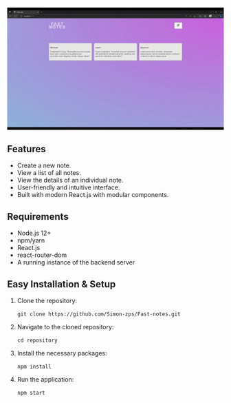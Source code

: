 ![Notes App GIF](notes_app.gif)

## Features

- Create a new note.
- View a list of all notes.
- View the details of an individual note.
- User-friendly and intuitive interface.
- Built with modern React.js with modular components.

## Requirements

- Node.js 12+
- npm/yarn
- React.js
- react-router-dom
- A running instance of the backend server

## Easy Installation & Setup

1. Clone the repository: 
    ```
    git clone https://github.com/Simon-zps/Fast-notes.git
    ```
2. Navigate to the cloned repository: 
    ```
    cd repository
    ```
3. Install the necessary packages: 
    ```
    npm install
    ```
4. Run the application: 
    ```
    npm start
    ```

